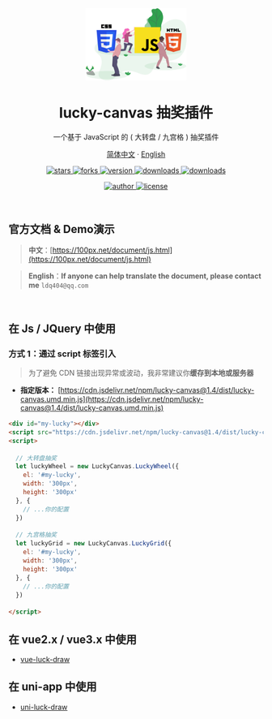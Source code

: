 
<div align="center">
  <img src="./web.svg" width="200" alt="logo" />
  <h1>lucky-canvas 抽奖插件</h1>
  <p>一个基于 JavaScript 的 ( 大转盘 / 九宫格 ) 抽奖插件</p>
  <p class="hidden">
    <a href="https://github.com/luckdraw/lucky-canvas#readme">简体中文</a>
    ·
    <a href="https://github.com/luckdraw/lucky-canvas/tree/master/en">English</a>
  </p>
  <p>
    <a href="https://github.com/LuckDraw/lucky-canvas/stargazers" target="_black">
      <img src="https://img.shields.io/github/stars/luckdraw/lucky-canvas?color=%23ffca28&logo=github&style=flat-square" alt="stars" />
    </a>
    <a href="https://github.com/luckdraw/lucky-canvas/network/members" target="_black">
      <img src="https://img.shields.io/github/forks/luckdraw/lucky-canvas?color=%23ffca28&logo=github&style=flat-square" alt="forks" />
    </a>
    <a href="https://www.npmjs.com/package/lucky-canvas" target="_black">
      <img src="https://img.shields.io/npm/v/lucky-canvas?color=%23ffca28&logo=npm&style=flat-square" alt="version" />
    </a>
    <a href="https://www.npmjs.com/package/lucky-canvas" target="_black">
      <img src="https://img.shields.io/npm/dm/lucky-canvas?color=%23ffca28&logo=npm&style=flat-square" alt="downloads" />
    </a>
    <a href="https://www.jsdelivr.com/package/npm/lucky-canvas" target="_black">
      <img src="https://data.jsdelivr.com/v1/package/npm/lucky-canvas/badge" alt="downloads" />
    </a>
  </p>
  <p>
    <a href="https://github.com/buuing" target="_black">
      <img src="https://img.shields.io/badge/Author-%20buuing%20-7289da.svg?&logo=github&style=flat-square" alt="author" />
    </a>
    <a href="https://github.com/luckdraw/lucky-canvas/blob/master/LICENSE" target="_black">
      <img src="https://img.shields.io/github/license/luckdraw/lucky-canvas?color=%232dce89&logo=github&style=flat-square" alt="license" />
    </a>
  </p>
</div>

<br />

## 官方文档 & Demo演示

> **中文**：[https://100px.net/document/js.html](https://100px.net/document/js.html)  

> **English**：**If anyone can help translate the document, please contact me** `ldq404@qq.com`

<br />

## 在 Js / JQuery 中使用

### 方式 1：通过 script 标签引入

> 为了避免 CDN 链接出现异常或波动，我非常建议你**缓存到本地或服务器**

- **指定版本：** [https://cdn.jsdelivr.net/npm/lucky-canvas@1.4/dist/lucky-canvas.umd.min.js](https://cdn.jsdelivr.net/npm/lucky-canvas@1.4/dist/lucky-canvas.umd.min.js)

```html
<div id="my-lucky"></div>
<script src="https://cdn.jsdelivr.net/npm/lucky-canvas@1.4/dist/lucky-canvas.umd.min.js"></script>
<script>

  // 大转盘抽奖
  let luckyWheel = new LuckyCanvas.LuckyWheel({
    el: '#my-lucky',
    width: '300px',
    height: '300px'
  }, {
    // ...你的配置
  })
  
  // 九宫格抽奖
  let luckyGrid = new LuckyCanvas.LuckyGrid({
    el: '#my-lucky',
    width: '300px',
    height: '300px'
  }, {
    // ...你的配置
  })

</script>
```

## 在 vue2.x / vue3.x 中使用

- [vue-luck-draw](https://github.com/luckdraw/vue-luck-draw#readme)

## 在 uni-app 中使用

- [uni-luck-draw](https://github.com/luckdraw/uni-luck-draw#readme)
